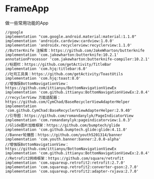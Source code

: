 # FrameApp
做一些常用功能的App

    //google
    implementation "com.google.android.material:material:1.1.0"
    implementation 'androidx.cardview:cardview:1.0.0'
    implementation 'androidx.recyclerview:recyclerview:1.1.0'
    //ButterKnife 注解库：https://github.com/JakeWharton/butterknife
    implementation 'com.jakewharton:butterknife:10.2.1'
    annotationProcessor 'com.jakewharton:butterknife-compiler:10.2.1'
    //标题栏：https://github.com/getActivity/TitleBar
    implementation 'com.hjq:titlebar:6.0'
    //吐司工具类：https://github.com/getActivity/ToastUtils
    implementation 'com.hjq:toast:8.0'
    //增强版BottomNavigationView：https://github.com/ittianyu/BottomNavigationViewEx
    implementation 'com.github.ittianyu:BottomNavigationViewEx:2.0.4'
    //recyclerView 万能适配器：https://github.com/CymChad/BaseRecyclerViewAdapterHelper
    implementation 'com.github.CymChad:BaseRecyclerViewAdapterHelper:2.9.40'
    //引导图：https://github.com/romandanylyk/PageIndicatorView
    implementation 'com.romandanylyk:pageindicatorview:1.0.3'
    //Glide图片加载框架：https://github.com/bumptech/glide
    implementation 'com.github.bumptech.glide:glide:4.11.0'
    //Banner轮播图：https://github.com/youth5201314/banner
    implementation 'com.youth.banner:banner:2.0.0-alpha'
    //增强版BottomNavigationView：https://github.com/ittianyu/BottomNavigationViewEx
    implementation 'com.github.ittianyu:BottomNavigationViewEx:2.0.4'
    //Retrofit2网络框架：https://github.com/square/retrofit
    implementation 'com.squareup.retrofit2:retrofit:2.7.0'
    implementation 'com.squareup.retrofit2:converter-gson:2.7.0'
    implementation 'com.squareup.retrofit2:adapter-rxjava:2.7.0'
    

